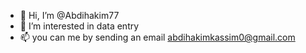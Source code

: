 - 👋 Hi, I’m @Abdihakim77
- 👀 I’m interested in data entry
- 📫 you can me by sending an email abdihakimkassim0@gmail.com
